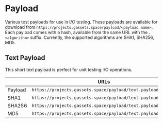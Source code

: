 # Payload

Various test payloads for use in I/O testing.
These payloads are available for download from `https://projects.gassets.space/payload/<payload name>`.
Each payload comes with a hash, available from the same URL with the `.<algorithm>` suffix.
Currently, the supported algorithms are SHA1, SHA256, MD5.

## Text Payload

This short text payload is perfect for unit testing I/O operations.

|         | URLs                                                         |
|---------|--------------------------------------------------------------|
| Payload | `https://projects.gassets.space/payload/text.payload`        |
| SHA1    | `https://projects.gassets.space/payload/text.payload.sha1`   |
| SHA256  | `https://projects.gassets.space/payload/text.payload.sha256` |
| MD5     | `https://projects.gassets.space/payload/text.payload.md5`    |
